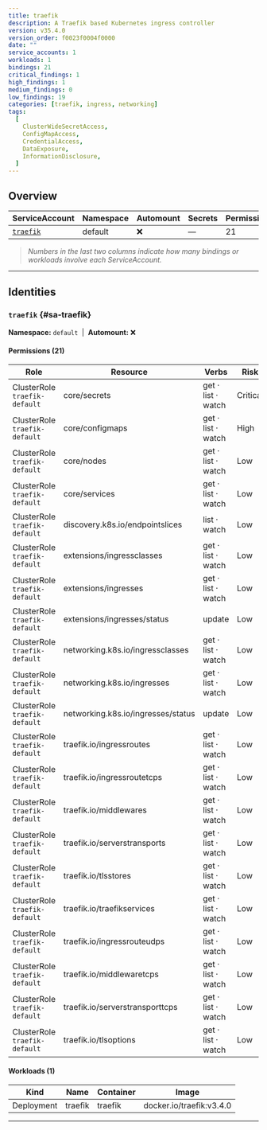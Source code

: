 ```yaml
---
title: traefik
description: A Traefik based Kubernetes ingress controller
version: v35.4.0
version_order: f0023f0004f0000
date: ""
service_accounts: 1
workloads: 1
bindings: 21
critical_findings: 1
high_findings: 1
medium_findings: 0
low_findings: 19
categories: [traefik, ingress, networking]
tags:
  [
    ClusterWideSecretAccess,
    ConfigMapAccess,
    CredentialAccess,
    DataExposure,
    InformationDisclosure,
  ]
---
```


## Overview

| ServiceAccount           | Namespace | Automount | Secrets | Permissions | Workloads |
| ------------------------ | --------- | --------- | ------- | ----------- | --------- |
| [`traefik`](#sa-traefik) | default   | ❌        | —       | 21          | 1         |

> _Numbers in the last two columns indicate how many bindings or workloads involve each ServiceAccount._

---

## Identities

### `traefik` {#sa-traefik}

**Namespace:** `default` &nbsp;|&nbsp; **Automount:** ❌

#### Permissions (21)

| Role                          | Resource                           | Verbs              | Risk     |
| ----------------------------- | ---------------------------------- | ------------------ | -------- |
| ClusterRole `traefik-default` | core/secrets                       | get · list · watch | Critical |
| ClusterRole `traefik-default` | core/configmaps                    | get · list · watch | High     |
| ClusterRole `traefik-default` | core/nodes                         | get · list · watch | Low      |
| ClusterRole `traefik-default` | core/services                      | get · list · watch | Low      |
| ClusterRole `traefik-default` | discovery.k8s.io/endpointslices    | list · watch       | Low      |
| ClusterRole `traefik-default` | extensions/ingressclasses          | get · list · watch | Low      |
| ClusterRole `traefik-default` | extensions/ingresses               | get · list · watch | Low      |
| ClusterRole `traefik-default` | extensions/ingresses/status        | update             | Low      |
| ClusterRole `traefik-default` | networking.k8s.io/ingressclasses   | get · list · watch | Low      |
| ClusterRole `traefik-default` | networking.k8s.io/ingresses        | get · list · watch | Low      |
| ClusterRole `traefik-default` | networking.k8s.io/ingresses/status | update             | Low      |
| ClusterRole `traefik-default` | traefik.io/ingressroutes           | get · list · watch | Low      |
| ClusterRole `traefik-default` | traefik.io/ingressroutetcps        | get · list · watch | Low      |
| ClusterRole `traefik-default` | traefik.io/middlewares             | get · list · watch | Low      |
| ClusterRole `traefik-default` | traefik.io/serverstransports       | get · list · watch | Low      |
| ClusterRole `traefik-default` | traefik.io/tlsstores               | get · list · watch | Low      |
| ClusterRole `traefik-default` | traefik.io/traefikservices         | get · list · watch | Low      |
| ClusterRole `traefik-default` | traefik.io/ingressrouteudps        | get · list · watch | Low      |
| ClusterRole `traefik-default` | traefik.io/middlewaretcps          | get · list · watch | Low      |
| ClusterRole `traefik-default` | traefik.io/serverstransporttcps    | get · list · watch | Low      |
| ClusterRole `traefik-default` | traefik.io/tlsoptions              | get · list · watch | Low      |

#### Workloads (1)

| Kind       | Name    | Container | Image                    |
| ---------- | ------- | --------- | ------------------------ |
| Deployment | traefik | traefik   | docker.io/traefik:v3.4.0 |

---
